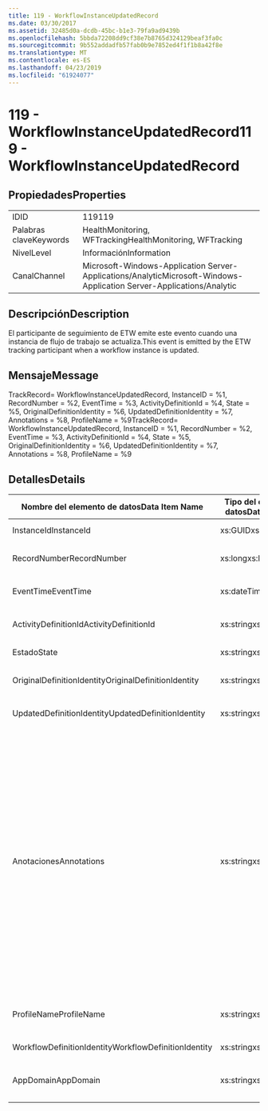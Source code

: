 ```yaml
---
title: 119 - WorkflowInstanceUpdatedRecord
ms.date: 03/30/2017
ms.assetid: 32485d0a-dcdb-45bc-b1e3-79fa9ad9439b
ms.openlocfilehash: 5bbda72208dd9cf38e7b8765d324129beaf3fa0c
ms.sourcegitcommit: 9b552addadfb57fab0b9e7852ed4f1f1b8a42f8e
ms.translationtype: MT
ms.contentlocale: es-ES
ms.lasthandoff: 04/23/2019
ms.locfileid: "61924077"
---
```

# <a name="119---workflowinstanceupdatedrecord"></a><span data-ttu-id="e82dc-102">119 - WorkflowInstanceUpdatedRecord</span><span class="sxs-lookup"><span data-stu-id="e82dc-102">119 - WorkflowInstanceUpdatedRecord</span></span>
## <a name="properties"></a><span data-ttu-id="e82dc-103">Propiedades</span><span class="sxs-lookup"><span data-stu-id="e82dc-103">Properties</span></span>  
  
|||  
|-|-|  
|<span data-ttu-id="e82dc-104">ID</span><span class="sxs-lookup"><span data-stu-id="e82dc-104">ID</span></span>|<span data-ttu-id="e82dc-105">119</span><span class="sxs-lookup"><span data-stu-id="e82dc-105">119</span></span>|  
|<span data-ttu-id="e82dc-106">Palabras clave</span><span class="sxs-lookup"><span data-stu-id="e82dc-106">Keywords</span></span>|<span data-ttu-id="e82dc-107">HealthMonitoring, WFTracking</span><span class="sxs-lookup"><span data-stu-id="e82dc-107">HealthMonitoring, WFTracking</span></span>|  
|<span data-ttu-id="e82dc-108">Nivel</span><span class="sxs-lookup"><span data-stu-id="e82dc-108">Level</span></span>|<span data-ttu-id="e82dc-109">Información</span><span class="sxs-lookup"><span data-stu-id="e82dc-109">Information</span></span>|  
|<span data-ttu-id="e82dc-110">Canal</span><span class="sxs-lookup"><span data-stu-id="e82dc-110">Channel</span></span>|<span data-ttu-id="e82dc-111">Microsoft-Windows-Application Server-Applications/Analytic</span><span class="sxs-lookup"><span data-stu-id="e82dc-111">Microsoft-Windows-Application Server-Applications/Analytic</span></span>|  
  
## <a name="description"></a><span data-ttu-id="e82dc-112">Descripción</span><span class="sxs-lookup"><span data-stu-id="e82dc-112">Description</span></span>  
 <span data-ttu-id="e82dc-113">El participante de seguimiento de ETW emite este evento cuando una instancia de flujo de trabajo se actualiza.</span><span class="sxs-lookup"><span data-stu-id="e82dc-113">This event is emitted by the ETW tracking participant when a workflow instance is updated.</span></span>  
  
## <a name="message"></a><span data-ttu-id="e82dc-114">Mensaje</span><span class="sxs-lookup"><span data-stu-id="e82dc-114">Message</span></span>  
 <span data-ttu-id="e82dc-115">TrackRecord= WorkflowInstanceUpdatedRecord, InstanceID = %1, RecordNumber = %2, EventTime = %3, ActivityDefinitionId = %4, State = %5, OriginalDefinitionIdentity = %6, UpdatedDefinitionIdentity = %7, Annotations = %8, ProfileName = %9</span><span class="sxs-lookup"><span data-stu-id="e82dc-115">TrackRecord= WorkflowInstanceUpdatedRecord, InstanceID = %1, RecordNumber = %2, EventTime = %3, ActivityDefinitionId = %4, State = %5, OriginalDefinitionIdentity = %6, UpdatedDefinitionIdentity = %7, Annotations = %8, ProfileName = %9</span></span>  
  
## <a name="details"></a><span data-ttu-id="e82dc-116">Detalles</span><span class="sxs-lookup"><span data-stu-id="e82dc-116">Details</span></span>  
  
|<span data-ttu-id="e82dc-117">Nombre del elemento de datos</span><span class="sxs-lookup"><span data-stu-id="e82dc-117">Data Item Name</span></span>|<span data-ttu-id="e82dc-118">Tipo del elemento de datos</span><span class="sxs-lookup"><span data-stu-id="e82dc-118">Data Item Type</span></span>|<span data-ttu-id="e82dc-119">Descripción</span><span class="sxs-lookup"><span data-stu-id="e82dc-119">Description</span></span>|  
|--------------------|--------------------|-----------------|  
|<span data-ttu-id="e82dc-120">InstanceId</span><span class="sxs-lookup"><span data-stu-id="e82dc-120">InstanceId</span></span>|<span data-ttu-id="e82dc-121">xs:GUID</span><span class="sxs-lookup"><span data-stu-id="e82dc-121">xs:GUID</span></span>|<span data-ttu-id="e82dc-122">El id. de instancia del flujo de trabajo.</span><span class="sxs-lookup"><span data-stu-id="e82dc-122">The instance id for the workflow</span></span>|  
|<span data-ttu-id="e82dc-123">RecordNumber</span><span class="sxs-lookup"><span data-stu-id="e82dc-123">RecordNumber</span></span>|<span data-ttu-id="e82dc-124">xs:long</span><span class="sxs-lookup"><span data-stu-id="e82dc-124">xs:long</span></span>|<span data-ttu-id="e82dc-125">El número de secuencia del registro emitido.</span><span class="sxs-lookup"><span data-stu-id="e82dc-125">The sequence number of the emitted record</span></span>|  
|<span data-ttu-id="e82dc-126">EventTime</span><span class="sxs-lookup"><span data-stu-id="e82dc-126">EventTime</span></span>|<span data-ttu-id="e82dc-127">xs:dateTime</span><span class="sxs-lookup"><span data-stu-id="e82dc-127">xs:dateTime</span></span>|<span data-ttu-id="e82dc-128">La hora en UTC cuando se emitió el evento.</span><span class="sxs-lookup"><span data-stu-id="e82dc-128">The time in UTC when the event was emitted</span></span>|  
|<span data-ttu-id="e82dc-129">ActivityDefinitionId</span><span class="sxs-lookup"><span data-stu-id="e82dc-129">ActivityDefinitionId</span></span>|<span data-ttu-id="e82dc-130">xs:string</span><span class="sxs-lookup"><span data-stu-id="e82dc-130">xs:string</span></span>|<span data-ttu-id="e82dc-131">El nombre de la actividad raíz del flujo de trabajo.</span><span class="sxs-lookup"><span data-stu-id="e82dc-131">The name of the root activity in the workflow</span></span>|  
|<span data-ttu-id="e82dc-132">Estado</span><span class="sxs-lookup"><span data-stu-id="e82dc-132">State</span></span>|<span data-ttu-id="e82dc-133">xs:string</span><span class="sxs-lookup"><span data-stu-id="e82dc-133">xs:string</span></span>|<span data-ttu-id="e82dc-134">El estado actual del flujo de trabajo.</span><span class="sxs-lookup"><span data-stu-id="e82dc-134">The current state of the Workflow.</span></span>|  
|<span data-ttu-id="e82dc-135">OriginalDefinitionIdentity</span><span class="sxs-lookup"><span data-stu-id="e82dc-135">OriginalDefinitionIdentity</span></span>|<span data-ttu-id="e82dc-136">xs:string</span><span class="sxs-lookup"><span data-stu-id="e82dc-136">xs:string</span></span>|<span data-ttu-id="e82dc-137">Identificador de la definición de flujo de trabajo original</span><span class="sxs-lookup"><span data-stu-id="e82dc-137">The original workflow definition id</span></span>|  
|<span data-ttu-id="e82dc-138">UpdatedDefinitionIdentity</span><span class="sxs-lookup"><span data-stu-id="e82dc-138">UpdatedDefinitionIdentity</span></span>|<span data-ttu-id="e82dc-139">xs:string</span><span class="sxs-lookup"><span data-stu-id="e82dc-139">xs:string</span></span>|<span data-ttu-id="e82dc-140">Identificador de la dDefinición de flujo de trabajo actualizada.</span><span class="sxs-lookup"><span data-stu-id="e82dc-140">The updated workflow definition id</span></span>|  
|<span data-ttu-id="e82dc-141">Anotaciones</span><span class="sxs-lookup"><span data-stu-id="e82dc-141">Annotations</span></span>|<span data-ttu-id="e82dc-142">xs:string</span><span class="sxs-lookup"><span data-stu-id="e82dc-142">xs:string</span></span>|<span data-ttu-id="e82dc-143">Las anotaciones que se agregaron a este evento.</span><span class="sxs-lookup"><span data-stu-id="e82dc-143">The annotations that were added to this event.</span></span> <span data-ttu-id="e82dc-144">Los valores se almacenan en un elemento xml con el formato \<elementos >\< nombre del elemento = "annotationName" Type = "> annotationValue\</artículo >\</Items >.</span><span class="sxs-lookup"><span data-stu-id="e82dc-144">The values are stored in an xml element in the format \<items>\< item name = "annotationName" type="System.String">annotationValue\</item>\</items>.</span></span> <span data-ttu-id="e82dc-145">Si se especifica ninguna anotación, la cadena contendría \<elementos / >.</span><span class="sxs-lookup"><span data-stu-id="e82dc-145">If no annotations are specified then the string contains \<items/>.</span></span> <span data-ttu-id="e82dc-146">El tamaño del evento ETW está limitado por el tamaño de búfer de ETW o la carga útil máxima para un evento ETW.</span><span class="sxs-lookup"><span data-stu-id="e82dc-146">The ETW event size is limited by the ETW buffer size or the max payload for an ETW event.</span></span> <span data-ttu-id="e82dc-147">Si el tamaño del evento supera los límites de ETW, el evento se trunca quitando las anotaciones y reemplazando el valor de anotación con \<elementos >... \</Items >.</span><span class="sxs-lookup"><span data-stu-id="e82dc-147">If the size of the event exceeds the ETW limits, then the event is truncated by dropping the annotations and replacing the annotation value with \<items>...\</items>.</span></span>|  
|<span data-ttu-id="e82dc-148">ProfileName</span><span class="sxs-lookup"><span data-stu-id="e82dc-148">ProfileName</span></span>|<span data-ttu-id="e82dc-149">xs:string</span><span class="sxs-lookup"><span data-stu-id="e82dc-149">xs:string</span></span>|<span data-ttu-id="e82dc-150">El nombre o el perfil de seguimiento que dio como resultado que se emitiera este evento.</span><span class="sxs-lookup"><span data-stu-id="e82dc-150">The name or the tracking profile that resulted in this event being emitted</span></span>|  
|<span data-ttu-id="e82dc-151">WorkflowDefinitionIdentity</span><span class="sxs-lookup"><span data-stu-id="e82dc-151">WorkflowDefinitionIdentity</span></span>|<span data-ttu-id="e82dc-152">xs:string</span><span class="sxs-lookup"><span data-stu-id="e82dc-152">xs:string</span></span>|<span data-ttu-id="e82dc-153">Id. de definición de flujo de trabajo.</span><span class="sxs-lookup"><span data-stu-id="e82dc-153">The workflow definition id</span></span>|  
|<span data-ttu-id="e82dc-154">AppDomain</span><span class="sxs-lookup"><span data-stu-id="e82dc-154">AppDomain</span></span>|<span data-ttu-id="e82dc-155">xs:string</span><span class="sxs-lookup"><span data-stu-id="e82dc-155">xs:string</span></span>|<span data-ttu-id="e82dc-156">La cadena devuelta por AppDomain.CurrentDomain.FriendlyName.</span><span class="sxs-lookup"><span data-stu-id="e82dc-156">The string returned by AppDomain.CurrentDomain.FriendlyName.</span></span>|
